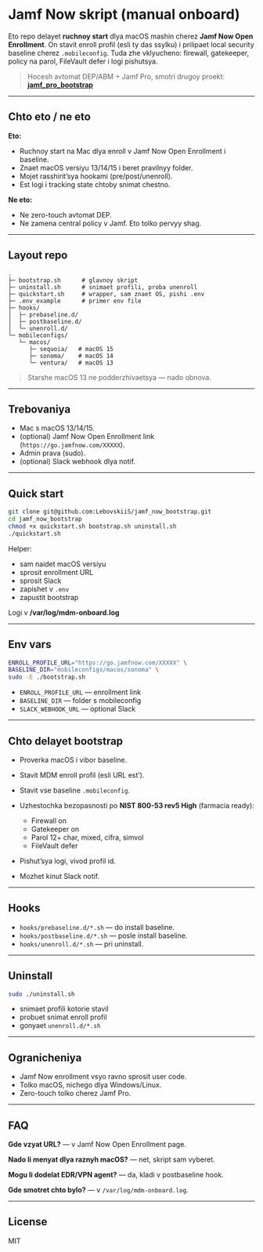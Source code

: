 # Jamf Now skript (manual onboard)

Eto repo delayet **ruchnoy start** dlya macOS mashin cherez **Jamf Now Open Enrollment**.
On stavit enroll profil (esli ty das ssylku) i prilipaet local security baseline cherez `.mobileconfig`. Tuda zhe vklyucheno: firewall, gatekeeper, policy na parol, FileVault defer i logi pishutsya.

> Hocesh avtomat DEP/ABM + Jamf Pro, smotri drugoy proekt:
> **[jamf\_pro\_bootstrap](https://github.com/LebovskiiS/jamf_pro_bootstrap)**

---

## Chto eto / ne eto

**Eto:**

* Ruchnoy start na Mac dlya enroll v Jamf Now Open Enrollment i baseline.
* Znaet macOS versiyu 13/14/15 i beret pravilnyy folder.
* Mojet rasshirit’sya hookami (pre/post/unenroll).
* Est logi i tracking state chtoby snimat chestno.

**Ne eto:**

* Ne zero-touch avtomat DEP.
* Ne zamena central policy v Jamf. Eto tolko pervyy shag.

---

## Layout repo

```
.
├─ bootstrap.sh      # glavnoy skript
├─ uninstall.sh      # snimaet profili, proba unenroll
├─ quickstart.sh     # wrapper, sam znaet OS, pishi .env
├─ .env_example      # primer env file
├─ hooks/
│  ├─ prebaseline.d/
│  ├─ postbaseline.d/
│  └─ unenroll.d/
└─ mobileconfigs/
   └─ macos/
      ├─ sequoia/   # macOS 15
      ├─ sonoma/    # macOS 14
      └─ ventura/   # macOS 13
```

> Starshe macOS 13 ne podderzhivaetsya — nado obnova.

---

## Trebovaniya

* Mac s macOS 13/14/15.
* (optional) Jamf Now Open Enrollment link (`https://go.jamfnow.com/XXXXX`).
* Admin prava (sudo).
* (optional) Slack webhook dlya notif.

---

## Quick start

```bash
git clone git@github.com:LebovskiiS/jamf_now_bootstrap.git
cd jamf_now_bootstrap
chmod +x quickstart.sh bootstrap.sh uninstall.sh
./quickstart.sh
```

Helper:

* sam naidet macOS versiyu
* sprosit enrollment URL
* sprosit Slack
* zapishet v `.env`
* zapustit bootstrap

Logi v **/var/log/mdm-onboard.log**

---

## Env vars

```bash
ENROLL_PROFILE_URL="https://go.jamfnow.com/XXXXX" \
BASELINE_DIR="mobileconfigs/macos/sonoma" \
sudo -E ./bootstrap.sh
```

* `ENROLL_PROFILE_URL` — enrollment link
* `BASELINE_DIR` — folder s mobileconfig
* `SLACK_WEBHOOK_URL` — optional Slack

---

## Chto delayet bootstrap

* Proverka macOS i vibor baseline.
* Stavit MDM enroll profil (esli URL est’).
* Stavit vse baseline `.mobileconfig`.
* Uzhestochka bezopasnosti po **NIST 800-53 rev5 High** (farmacia ready):

  * Firewall on
  * Gatekeeper on
  * Parol 12+ char, mixed, cifra, simvol
  * FileVault defer
* Pishut’sya logi, vivod profil id.
* Mozhet kinut Slack notif.

---

## Hooks

* `hooks/prebaseline.d/*.sh` — do install baseline.
* `hooks/postbaseline.d/*.sh` — posle install baseline.
* `hooks/unenroll.d/*.sh` — pri uninstall.

---

## Uninstall

```bash
sudo ./uninstall.sh
```

* snimaet profili kotorie stavil
* probuet snimat enroll profil
* gonyaet `unenroll.d/*.sh`

---

## Ogranicheniya

* Jamf Now enrollment vsyo ravno sprosit user code.
* Tolko macOS, nichego dlya Windows/Linux.
* Zero-touch tolko cherez Jamf Pro.

---

## FAQ

**Gde vzyat URL?** — v Jamf Now Open Enrollment page.

**Nado li menyat dlya raznyh macOS?** — net, skript sam vyberet.

**Mogu li dodelat EDR/VPN agent?** — da, kladi v postbaseline hook.

**Gde smotret chto bylo?** — v `/var/log/mdm-onboard.log`.

---

## License

MIT
